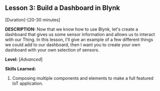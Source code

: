 ## Lesson 3: Build a Dashboard in Blynk
[Duration]-[20-30 minutes]

**DESCRIPTION:** Now that we know how to use Blynk, let's create a
dashboard that gives us some sensor information and allows us to
interact with our Thing. In this lesson, I'll give an example of a few
different things we could add to our dashboard, then I want you to
create your own dashboard with your own selection of sensors.

**Level:** [*Advanced*]

**Skills Learned:**
1. Composing multiple components and elements to make a full featured
   IoT application.

